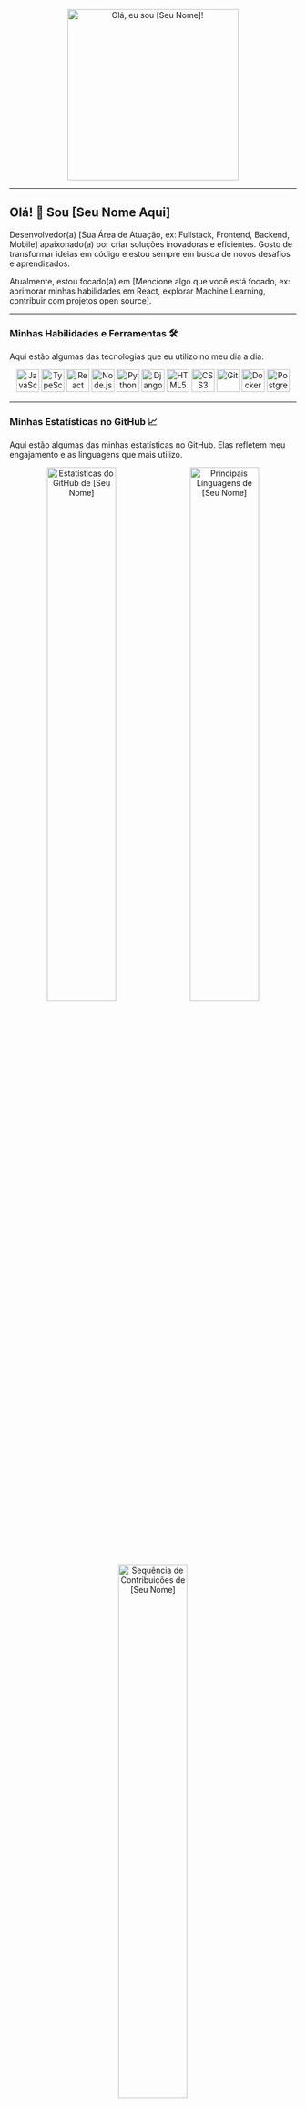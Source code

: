 <p align="center">
  <a href="LINK_DO_SEU_SITE_OU_PORTFOLIO">
    <img src="[https://media.giphy.com/media/Q81NCSZgDk8t5Kz2fN/giphy.gif](https://media.giphy.com/media/Q81NCSZgDk8t5Kz2fN/giphy.gif)" alt="Olá, eu sou [Seu Nome]!" width="300"/>
  </a>
</p>

---

## Olá! 👋 Sou [Seu Nome Aqui]

Desenvolvedor(a) [Sua Área de Atuação, ex: Fullstack, Frontend, Backend, Mobile] apaixonado(a) por criar soluções inovadoras e eficientes. Gosto de transformar ideias em código e estou sempre em busca de novos desafios e aprendizados.

Atualmente, estou focado(a) em [Mencione algo que você está focado, ex: aprimorar minhas habilidades em React, explorar Machine Learning, contribuir com projetos open source].

---

### Minhas Habilidades e Ferramentas 🛠️

Aqui estão algumas das tecnologias que eu utilizo no meu dia a dia:

<p align="center">
  <img src="[https://cdn.jsdelivr.net/gh/devicons/devicon/icons/javascript/javascript-original.svg](https://cdn.jsdelivr.net/gh/devicons/devicon/icons/javascript/javascript-original.svg)" alt="JavaScript" width="40" height="40"/>
  <img src="[https://cdn.jsdelivr.net/gh/devicons/devicon/icons/typescript/typescript-original.svg](https://cdn.jsdelivr.net/gh/devicons/devicon/icons/typescript/typescript-original.svg)" alt="TypeScript" width="40" height="40"/>
  <img src="[https://cdn.jsdelivr.net/gh/devicons/devicon/icons/react/react-original-wordmark.svg](https://cdn.jsdelivr.net/gh/devicons/devicon/icons/react/react-original-wordmark.svg)" alt="React" width="40" height="40"/>
  <img src="[https://cdn.jsdelivr.net/gh/devicons/devicon/icons/nodejs/nodejs-original-wordmark.svg](https://cdn.jsdelivr.net/gh/devicons/devicon/icons/nodejs/nodejs-original-wordmark.svg)" alt="Node.js" width="40" height="40"/>
  <img src="[https://cdn.jsdelivr.net/gh/devicons/devicon/icons/python/python-original.svg](https://cdn.jsdelivr.net/gh/devicons/devicon/icons/python/python-original.svg)" alt="Python" width="40" height="40"/>
  <img src="[https://cdn.jsdelivr.net/gh/devicons/devicon/icons/django/django-plain.svg](https://cdn.jsdelivr.net/gh/devicons/devicon/icons/django/django-plain.svg)" alt="Django" width="40" height="40"/>
  <img src="[https://cdn.jsdelivr.net/gh/devicons/devicon/icons/html5/html5-original-wordmark.svg](https://cdn.jsdelivr.net/gh/devicons/devicon/icons/html5/html5-original-wordmark.svg)" alt="HTML5" width="40" height="40"/>
  <img src="[https://cdn.jsdelivr.net/gh/devicons/devicon/icons/css3/css3-original-wordmark.svg](https://cdn.jsdelivr.net/gh/devicons/devicon/icons/css3/css3-original-wordmark.svg)" alt="CSS3" width="40" height="40"/>
  <img src="[https://cdn.jsdelivr.net/gh/devicons/devicon/icons/git/git-original-wordmark.svg](https://cdn.jsdelivr.net/gh/devicons/devicon/icons/git/git-original-wordmark.svg)" alt="Git" width="40" height="40"/>
  <img src="[https://cdn.jsdelivr.net/gh/devicons/devicon/icons/docker/docker-original-wordmark.svg](https://cdn.jsdelivr.net/gh/devicons/devicon/icons/docker/docker-original-wordmark.svg)" alt="Docker" width="40" height="40"/>
  <img src="[https://cdn.jsdelivr.net/gh/devicons/devicon/icons/postgresql/postgresql-original-wordmark.svg](https://cdn.jsdelivr.net/gh/devicons/devicon/icons/postgresql/postgresql-original-wordmark.svg)" alt="PostgreSQL" width="40" height="40"/>
  </p>

---

### Minhas Estatísticas no GitHub 📈

Aqui estão algumas das minhas estatísticas no GitHub. Elas refletem meu engajamento e as linguagens que mais utilizo.

<p align="center">
  <img src="[https://github-readme-stats.vercel.app/api?username=SEU_USUARIO_GITHUB&show_icons=true&theme=dracula&include_all_commits=true&count_private=true](https://github-readme-stats.vercel.app/api?username=SEU_USUARIO_GITHUB&show_icons=true&theme=dracula&include_all_commits=true&count_private=true)" alt="Estatísticas do GitHub de [Seu Nome]" width="49%"/>
  <img src="[https://github-readme-stats.vercel.app/api/top-langs/?username=SEU_USUARIO_GITHUB&layout=compact&theme=dracula](https://github-readme-stats.vercel.app/api/top-langs/?username=SEU_USUARIO_GITHUB&layout=compact&theme=dracula)" alt="Principais Linguagens de [Seu Nome]" width="49%"/>
</p>

<p align="center">
  <img src="https://streak-stats.demolab.com/?user=SEU_USUARIO_GITHUB&theme=dracula" alt="Sequência de Contribuições de [Seu Nome]" width="49%"/>
  </p>

---

### Projetos em Destaque 🌟

Alguns dos projetos que mais me orgulho ou que representam minhas habilidades:

* **[Nome do Projeto 1](LINK_PARA_O_REPOSITORIO)**: Uma breve descrição do projeto, o que ele faz e quais tecnologias foram usadas. Ex: "Uma aplicação web de e-commerce construída com React e Node.js."
* **[Nome do Projeto 2](LINK_PARA_O_REPOSITORIO)**: Uma breve descrição do projeto, o que ele faz e quais tecnologias foram usadas. Ex: "Um script Python para automação de tarefas de dados."
* **[Nome do Projeto 3](LINK_PARA_O_REPOSITORIO)**: Uma breve descrição do projeto, o que ele faz e quais tecnologias foram usadas. Ex: "Um aplicativo mobile simples desenvolvido com React Native."

---

### Como me encontrar 📬

Adoraria me conectar com você! Sinta-se à vontade para entrar em contato ou me seguir nas redes sociais.

<p align="center">
  <a href="[https://linkedin.com/in/SEU_USUARIO_LINKEDIN](https://linkedin.com/in/SEU_USUARIO_LINKEDIN)" target="_blank">
    <img src="[https://img.shields.io/badge/-LinkedIn-0077B5?style=for-the-badge&logo=linkedin&logoColor=white](https://img.shields.io/badge/-LinkedIn-0077B5?style=for-the-badge&logo=linkedin&logoColor=white)" alt="LinkedIn">
  </a>
  <a href="[https://twitter.com/SEU_USUARIO_TWITTER](https://twitter.com/SEU_USUARIO_TWITTER)" target="_blank">
    <img src="[https://img.shields.io/badge/-Twitter-1DA1F2?style=for-the-badge&logo=twitter&logoColor=white](https://img.shields.io/badge/-Twitter-1DA1F2?style=for-the-badge&logo=twitter&logoColor=white)" alt="Twitter">
  </a>
  <a href="mailto:SEU_EMAIL@exemplo.com" target="_blank">
    <img src="[https://img.shields.io/badge/-Email-D14836?style=for-the-badge&logo=gmail&logoColor=white](https://img.shields.io/badge/-Email-D14836?style=for-the-badge&logo=gmail&logoColor=white)" alt="Email">
  </a>
  </p>

---

### Curiosidades sobre mim ✨

* [Adicione uma curiosidade legal, ex: Adoro café e explorar trilhas nos finais de semana.]
* [Adicione outra curiosidade, ex: Sou um(a) grande fã de jogos de tabuleiro e desafios de lógica.]
* [Adicione algo que você está aprendendo/interessado, ex: Atualmente, estou mergulhando no mundo da inteligência artificial generativa.]
